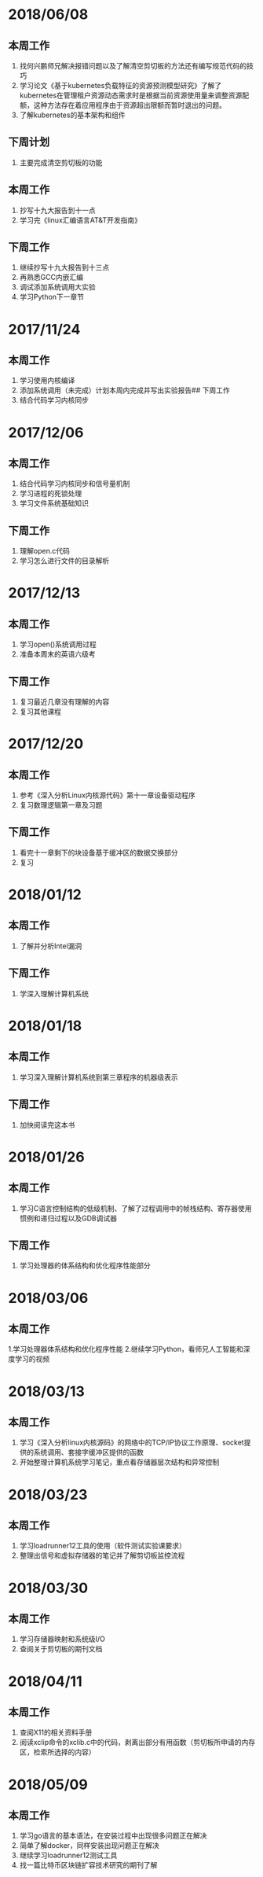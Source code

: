 # 2018/06/08
## 本周工作
1. 找何兴鹏师兄解决报错问题以及了解清空剪切板的方法还有编写规范代码的技巧
2. 学习论文《基于kubernetes负载特征的资源预测模型研究》了解了kubernetes在管理租户资源动态需求时是根据当前资源使用量来调整资源配额，这种方法存在着应用程序由于资源超出限额而暂时退出的问题。
3. 了解kubernetes的基本架构和组件
## 下周计划
1. 主要完成清空剪切板的功能


## 本周工作
1. 抄写十九大报告到十一点
2. 学习完《linux汇编语言AT&T开发指南》


## 下周工作
1. 继续抄写十九大报告到十三点
2. 再熟悉GCC内嵌汇编
3. 调试添加系统调用大实验
3. 学习Python下一章节

# 2017/11/24
## 本周工作
1. 学习使用内核编译
2. 添加系统调用（未完成）计划本周内完成并写出实验报告## 下周工作
1. 结合代码学习内核同步

# 2017/12/06
## 本周工作
1. 结合代码学习内核同步和信号量机制
2. 学习进程的死锁处理
3. 学习文件系统基础知识
## 下周工作

1. 理解open.c代码
2. 学习怎么进行文件的目录解析

# 2017/12/13
## 本周工作
1. 学习open()系统调用过程
2. 准备本周末的英语六级考
## 下周工作
1. 复习最近几章没有理解的内容
2. 复习其他课程

# 2017/12/20
## 本周工作
1. 参考《深入分析Linux内核源代码》第十一章设备驱动程序
2. 复习数理逻辑第一章及习题
## 下周工作
1. 看完十一章剩下的块设备基于缓冲区的数据交换部分
2. 复习
# 2018/01/12
## 本周工作
1. 了解并分析Intel漏洞
## 下周工作
1. 学深入理解计算机系统
# 2018/01/18
## 本周工作
1. 学习深入理解计算机系统到第三章程序的机器级表示
## 下周工作
1. 加快阅读完这本书
# 2018/01/26
## 本周工作
1. 学习C语言控制结构的低级机制、了解了过程调用中的帧栈结构、寄存器使用惯例和递归过程以及GDB调试器
## 下周工作
1. 学习处理器的体系结构和优化程序性能部分
# 2018/03/06
## 本周工作
1.学习处理器体系结构和优化程序性能
2.继续学习Python，看师兄人工智能和深度学习的视频

# 2018/03/13
## 本周工作
1. 学习《深入分析linux内核源码》的网络中的TCP/IP协议工作原理、socket提供的系统调用、套接字缓冲区提供的函数
2. 开始整理计算机系统学习笔记，重点看存储器层次结构和异常控制

# 2018/03/23
## 本周工作
1. 学习loadrunner12工具的使用（软件测试实验课要求）
2. 整理出信号和虚拟存储器的笔记并了解剪切板监控流程
# 2018/03/30
## 本周工作
1. 学习存储器映射和系统级I/O
2. 查阅关于剪切板的期刊文档

# 2018/04/11
## 本周工作
1. 查阅X11的相关资料手册
2. 阅读xclip命令的xclib.c中的代码，剥离出部分有用函数（剪切板所申请的内存区，检索所选择的内容）

# 2018/05/09
## 本周工作
1. 学习go语言的基本语法，在安装过程中出现很多问题正在解决
2. 简单了解docker，同样安装出现问题正在解决
3. 继续学习loadrunner12测试工具
4. 找一篇比特币区块链扩容技术研究的期刊了解
